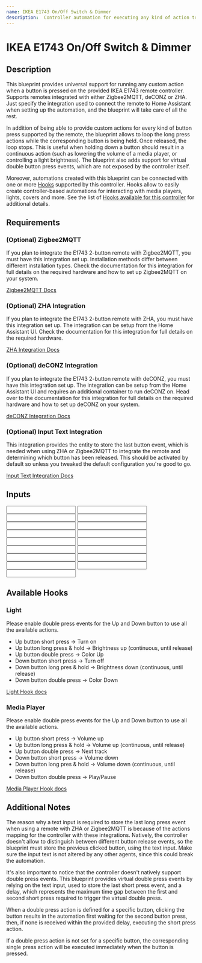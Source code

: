 ```yaml
---
name: IKEA E1743 On/Off Switch & Dimmer
description:  Controller automation for executing any kind of action triggered by an IKEA E1743 remote controller. Allows to optionally loop an action on a button long press. Supports Zigbee2MQTT, deCONZ, ZHA.
---
```


# IKEA E1743 On/Off Switch & Dimmer

## Description

This blueprint provides universal support for running any custom action when a button is pressed on the provided IKEA E1743 remote controller. Supports remotes integrated with either Zigbee2MQTT, deCONZ or ZHA. Just specify the integration used to connect the remote to Home Assistant when setting up the automation, and the blueprint will take care of all the rest.

In addition of being able to provide custom actions for every kind of button press supported by the remote, the blueprint allows to loop the long press actions while the corresponding button is being held. Once released, the loop stops. This is useful when holding down a button should result in a continuous action (such as lowering the volume of a media player, or controlling a light brightness).
The blueprint also adds support for virtual double button press events, which are not exposed by the controller itself.

Moreover, automations created with this blueprint can be connected with one or more [Hooks](https://epmatt.github.io/awesome-ha-blueprints/blueprints/hooks) supported by this controller.
Hooks allow to easily create controller-based automations for interacting with media players, lights, covers and more. See the list of [Hooks available for this controller](#available-hooks) for additional details.

## Requirements

### (Optional) Zigbee2MQTT

If you plan to integrate the E1743 2-button remote with Zigbee2MQTT, you must have this integration set up. Installation methods differ between different installation types. Check the documentation for this integration for full details on the required hardware and how to set up Zigbee2MQTT on your system.

[Zigbee2MQTT Docs](https://www.zigbee2mqtt.io/)

### (Optional) ZHA Integration

If you plan to integrate the E1743 2-button remote with ZHA, you must have this integration set up. The integration can be setup from the Home Assistant UI. Check the documentation for this integration for full details on the required hardware.

[ZHA Integration Docs](https://www.home-assistant.io/integrations/zha/)

### (Optional) deCONZ Integration

If you plan to integrate the E1743 2-button remote with deCONZ, you must have this integration set up. The integration can be setup from the Home Assistant UI and requires an additional container to run deCONZ on. Head over to the documentation for this integration for full details on the required hardware and how to set up deCONZ on your system.

[deCONZ Integration Docs](https://www.home-assistant.io/integrations/deconz/)

### (Optional) Input Text Integration

This integration provides the entity to store the last button event, which is needed when using ZHA or Zigbee2MQTT to integrate the remote and determining which button has been released. This should be activated by default so unless you tweaked the default configuration you're good to go.

[Input Text Integration Docs](https://www.home-assistant.io/integrations/input_text/)

## Inputs

<Input
 name='Integration'
 description='Integration used for connecting the remote with Home Assistant. Select "Zigbee2MQTT", "deCONZ" or "ZHA".'
 selector='select'
 required
 />
<Input
 name='Remote'
 description='The IKEA remote to use for the automation. Choose a value only if the remote is integrated with deCONZ or ZHA.'
 selector='device'
 required='ZHA, deCONZ'
 />
<Input
 name='Remote Action Sensor'
 description='The action sensor of the IKEA remote to use for the automation. Choose a value only if the remote is integrated with Zigbee2MQTT.'
 selector='entity'
 required='Zigbee2MQTT'
 />
<Input
name='Up button - short press'
description='Action to run on short up button press.'
selector='action'
/>
<Input
 name='Up button - double press'
 description='Action to run on double up button press.'
 selector='action'
 />
<Input
 name='Up button - long press'
 description='Action to run on long up button press.'
 selector='action'
 />
<Input
 name='Up button - release after long press'
 description='Action to run on up button release after a long press.'
 selector='action'
 />
<Input
 name='Down button - short press'
 description='Action to run on short down button press.'
 selector='action'
 />
<Input
 name='Down button - double press'
 description='Action to run on double down button press.'
 selector='action'
 />
<Input
 name='Down button - long press'
 description='Action to run on long down button press.'
 selector='action'
 />
<Input
 name='Down button - release after long press'
 description='Action to run on down button release after a long press.'
 selector='action'
 />
<Input
 name='Long up button press - loop until release'
 description='Boolean to indicate whether to loop the action until the button is released.'
 selector='boolean'
 />
<Input
 name='Long down button press - loop until release'
 description='Boolean to indicate whether to loop the action until the button is released.'
 selector='boolean'
 />
 <Input
 name='Expose up button double press event'
 description='Choose whether or not to expose the virtual double press event.'
 selector='boolean'
 />
<Input
 name='Expose down button double press event'
 description='Choose whether or not to expose the virtual double press event.'
 selector='boolean'
 />
<Input
 name='Helper - Last Press Event'
 description='Input Text used to store the last press event. See docs for more. Provide an entity only if the remote is integrated with ZHA, Zigbee2MQTT or if you are using a double press action.'
 required='ZHA, Zigbee2MQTT, double press action'
 selector='entity'
 />
<Input
 name='Helper - Double Press delay'
 description='Max delay between the first and the second button press for the double press event. Provide a value only if you are using a double press action. Increase this value if you notice that the double press action is not triggered properly.'
 selector='number'
 />

## Available Hooks

### Light

Please enable double press events for the Up and Down button to use all the available actions.

* Up button short press -> Turn on
* Up button long press & hold -> Brightness up (continuous, until release)
* Up button double press -> Color Up
* Down button short press -> Turn off
* Down button long pres & hold -> Brightness down (continuous, until release)
* Down button double press -> Color Down

[Light Hook docs](../hooks/light)

### Media Player

Please enable double press events for the Up and Down button to use all the available actions.

* Up button short press -> Volume up
* Up button long press & hold -> Volume up (continuous, until release)
* Up button double press -> Next track
* Down button short press -> Volume down
* Down button long pres & hold -> Volume down (continuous, until release)
* Down button double press -> Play/Pause

[Media Player Hook docs](../hooks/media_player)


## Additional Notes

The reason why a text input is required to store the last long press event when using a remote with ZHA or Zigbee2MQTT is because of the actions mapping for the controller with these integrations. Natively, the controller doesn't allow to distinguish between different button release events, so the blueprint must store the previous clicked button, using the text input. Make sure the input text is not altered by any other agents, since this could break the automation.

It's also important to notice that the controller doesn't natively support double press events. This blueprint provides virtual double press events by relying on the text input, used to store the last short press event, and a delay, which represents the maximum time gap between the first and second short press required to trigger the virtual double press.

When a double press action is defined for a specific button, clicking the button results in the automation first waiting for the second button press, then, if none is received within the provided delay, executing the short press action.

If a double press action is not set for a specific button, the corresponding single press action will be executed immediately when the button is pressed.
